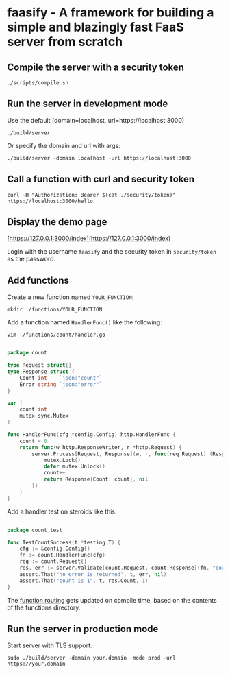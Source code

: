 # faasify - A framework for building a simple and blazingly fast FaaS server from scratch

## Compile the server with a security token

    ./scripts/compile.sh

## Run the server in development mode

Use the default (domain=localhost, url=https://localhost:3000)

    ./build/server 

Or specify the domain and url with args:

    ./build/server -domain localhost -url https://localhost:3000

## Call a function with curl and security token

    curl -H "Authorization: Bearer $(cat ./security/token)" https://localhost:3000/hello

## Display the demo page

[https://127.0.0.1:3000/index](https://127.0.0.1:3000/index)

Login with the username <code>faasify</code> and the security token in <code>security/token</code> as the password.

## Add functions

Create a new function named <code>YOUR_FUNCTION</code>:

    mkdir ./functions/YOUR_FUNCTION

Add a function named <code>HandlerFunc()</code> like the following:
    
    vim ./functions/count/handler.go

```go

package count

type Request struct{}
type Response struct {
	Count int    `json:"count"`
	Error string `json:"error"`
}

var (
	count int
	mutex sync.Mutex
)

func HandlerFunc(cfg *config.Config) http.HandlerFunc {
	count = 0
	return func(w http.ResponseWriter, r *http.Request) {
		server.Process[Request, Response](w, r, func(req Request) (Response, error) {
			mutex.Lock()
			defer mutex.Unlock()
			count++
			return Response{Count: count}, nil
		})
	}
}
```

Add a handler test on steroids like this:

```go

package count_test

func TestCountSuccess(t *testing.T) {
	cfg := &config.Config{}
	fn := count.HandlerFunc(cfg)
	req := count.Request{}
	res, err := server.Validate[count.Request, count.Response](fn, "count", req, cfg)
	assert.That("no error is returned", t, err, nil)
	assert.That("count is 1", t, res.Count, 1)
}

```

The [function routing](/internal/http/server/router.go) gets updated on compile time, based on the contents of the functions directory.

## Run the server in production mode

Start server with TLS support:

	sudo ./build/server -domain your.domain -mode prod -url https://your.domain

